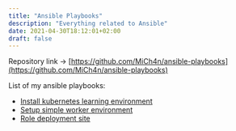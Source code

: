 ```yaml
---
title: "Ansible Playbooks"
description: "Everything related to Ansible"
date: 2021-04-30T18:12:01+02:00
draft: false
---
```

Repository link → [https://github.com/MiCh4n/ansible-playbooks](https://github.com/MiCh4n/ansible-playbooks)

List of my ansible playbooks:
- [Install kubernetes learning environment](https://github.com/MiCh4n/ansible-playbooks/blob/main/k8s1.yml)
- [Setup simple worker environment](https://github.com/MiCh4n/ansible-playbooks/blob/main/worker.yml)
- [Role deployment site](https://github.com/MiCh4n/ansible-playbooks/tree/main/site-role)